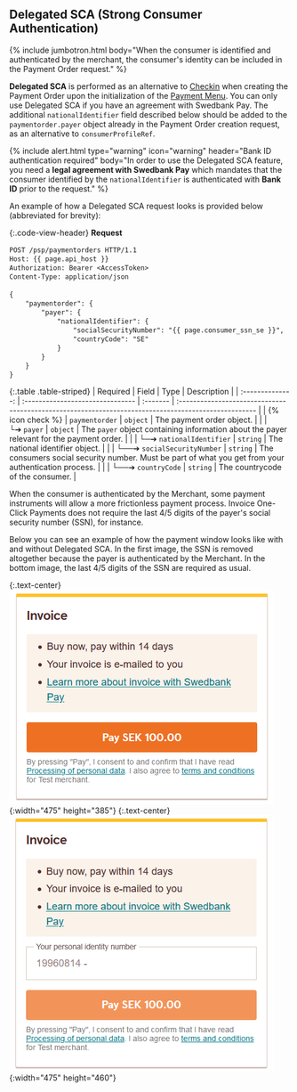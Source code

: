 ## Delegated SCA (Strong Consumer Authentication)

{% include jumbotron.html body="When the consumer is identified and
authenticated by the merchant, the consumer's identity can be included in the
Payment Order request." %}

**Delegated SCA** is performed as an alternative to [Checkin][checkin] when
creating the Payment Order upon the initialization of the [Payment
Menu][payment-menu]. You can only use Delegated SCA if you have an agreement
with Swedbank Pay. The additional `nationalIdentifier` field described below
should be added to the `paymentorder.payer` object already in the Payment Order
creation request, as an alternative to `consumerProfileRef`.

{% include alert.html type="warning" icon="warning" header="Bank ID
authentication required" body="In order to use the Delegated SCA feature, you
need a **legal agreement with Swedbank Pay** which mandates that the consumer
identified by the `nationalIdentifier` is authenticated with **Bank ID** prior
to the request." %}

An example of how a Delegated SCA request looks is provided below (abbreviated
for brevity):

{:.code-view-header}
**Request**

```http
POST /psp/paymentorders HTTP/1.1
Host: {{ page.api_host }}
Authorization: Bearer <AccessToken>
Content-Type: application/json

{
    "paymentorder": {
        "payer": {
            "nationalIdentifier": {
                "socialSecurityNumber": "{{ page.consumer_ssn_se }}",
                "countryCode": "SE"
            }
        }
    }
}
```

{:.table .table-striped}
|     Required     | Field                            | Type     | Description                                                                                          |
| :--------------: | :------------------------------- | :------- | :--------------------------------------------------------------------------------------------------- |
| {% icon check %} | `paymentorder`                   | `object` | The payment order object.                                                                            |
|                  | └➔&nbsp;`payer`                  | `object` | The `payer` object containing information about the payer relevant for the payment order.            |
|                  | └─➔&nbsp;`nationalIdentifier`    | `string` | The national identifier object.                                                                      |
|                  | └──➔&nbsp;`socialSecurityNumber` | `string` | The consumers social security number. Must be part of what you get from your authentication process. |
|                  | └──➔&nbsp;`countryCode`          | `string` | The countrycode of the consumer.                                                                     |

When the consumer is authenticated by the Merchant, some payment instruments
will allow a more frictionless payment process. Invoice One-Click Payments does
not require the last 4/5 digits of the payer's social security number (SSN),
for instance.

Below you can see an example of how the payment window looks like with and
without Delegated SCA. In the first image, the SSN is removed altogether because
the payer is authenticated by the Merchant. In the bottom image, the last 4/5
digits of the SSN are required as usual.

{:.text-center}
![One-Click Payments without SSN][mac-no-ssn]{:width="475" height="385"}
{:.text-center}
![Payments with SSN][mac-with-ssn]{:width="475" height="460"}

[checkin]: /checkout/checkin
[payment-menu]: /checkout/payment-menu
[mac-no-ssn]: /assets/img/checkout/mac-no-ssn.png
[mac-with-ssn]: /assets/img/checkout/mac-with-ssn.png
